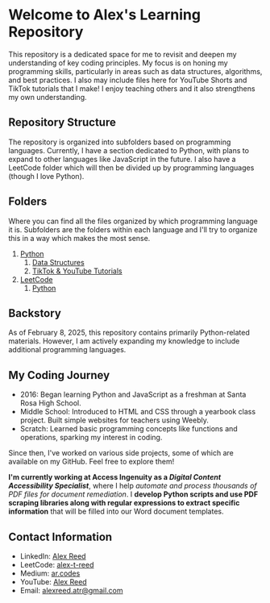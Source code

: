 # Welcome to Alex's Learning Repository

This repository is a dedicated space for me to revisit and deepen my understanding of key coding principles. My focus is on honing my programming skills, particularly in areas such as data structures, algorithms, and best practices. I also may include files here for YouTube Shorts and TikTok tutorials that I make! I enjoy teaching others and it also strengthens my own understanding.

## Repository Structure

The repository is organized into subfolders based on programming languages. Currently, I have a section dedicated to Python, with plans to expand to other languages like JavaScript in the future. I also have a LeetCode folder which will then be divided up by programming languages (though I love Python).

## Folders

Where you can find all the files organized by which programming language it is. Subfolders are the folders within each language and I'll try to organize this in a way which makes the most sense.

1. [Python](https://github.com/alex-t-reed/Alex-s-Learning-Repository/tree/main/Python)
   1. [Data Structures](https://github.com/alex-t-reed/Alex-s-Learning-Repository/tree/main/Python/Data%20Structures)
   2. [TikTok & YouTube Tutorials](https://github.com/alex-t-reed/Alex-s-Learning-Repository/tree/main/Python/TikTok%20%26%20YouTube%20Tutorials)
2. [LeetCode](https://github.com/alex-t-reed/Alex-s-Learning-Repository/tree/main/LeetCode)
   1. [Python](https://github.com/alex-t-reed/Alex-s-Learning-Repository/tree/main/LeetCode/Python)

## Backstory

As of February 8, 2025, this repository contains primarily Python-related materials. However, I am actively expanding my knowledge to include additional programming languages.

## My Coding Journey

- 2016: Began learning Python and JavaScript as a freshman at Santa Rosa High School.
- Middle School: Introduced to HTML and CSS through a yearbook class project. Built simple websites for teachers using Weebly.
- Scratch: Learned basic programming concepts like functions and operations, sparking my interest in coding.

Since then, I've worked on various side projects, some of which are available on my GitHub. Feel free to explore them!

**I'm currently working at Access Ingenuity as a *Digital Content Accessibility Specialist***, where I help *automate and process thousands of PDF files for document remediation*. I **develop Python scripts and use PDF scraping libraries along with regular expressions to extract specific information** that will be filled into our Word document templates.

## Contact Information

- LinkedIn: [Alex Reed](https://www.linkedin.com/in/alextreed/)
- LeetCode: [alex-t-reed](https://leetcode.com/u/alex-t-reed/)
- Medium: [ar.codes](https://medium.com/@ar.codes)
- YouTube: [Alex Reed](https://www.youtube.com/@alex_t_reed)
- Email: [alexreed.atr@gmail.com](mailto:alexreed.atr@gmail.com)
